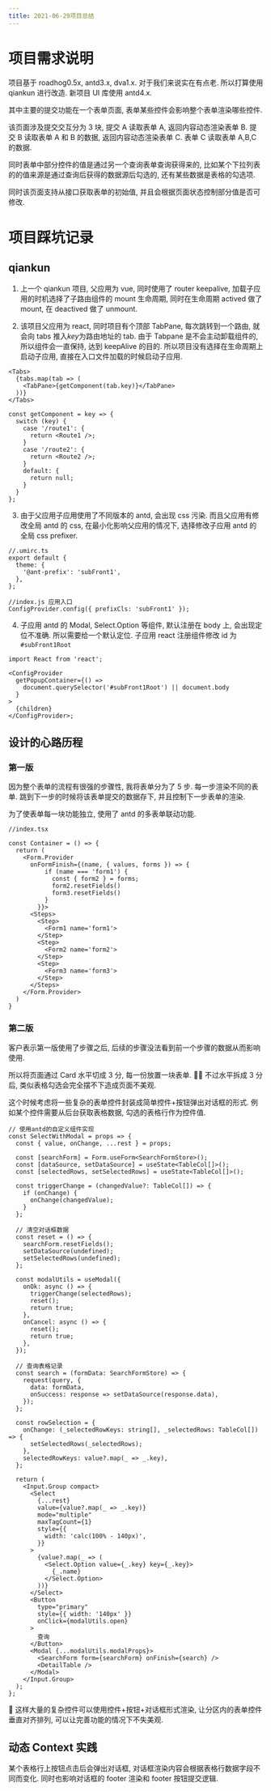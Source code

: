 ```yaml
---
title: 2021-06-29项目总结
---
```


# 项目需求说明

项目基于 roadhog0.5x, antd3.x, dva1.x. 对于我们来说实在有点老. 所以打算使用 qiankun 进行改造. 新项目 UI 库使用 antd4.x.

其中主要的提交功能在一个表单页面, 表单某些控件会影响整个表单渲染哪些控件.

该页面涉及提交交互分为 3 块, 提交 A 读取表单 A, 返回内容动态渲染表单 B. 提交 B 读取表单 A 和 B 的数据, 返回内容动态渲染表单 C. 表单 C 读取表单 A,B,C 的数据.

同时表单中部分控件的值是通过另一个查询表单查询获得来的, 比如某个下拉列表的的值来源是通过查询后获得的数据源后勾选的, 还有某些数据是表格的勾选项.

同时该页面支持从接口获取表单的初始值, 并且会根据页面状态控制部分值是否可修改.

# 项目踩坑记录

## qiankun

1. 上一个 qiankun 项目, 父应用为 vue, 同时使用了 router keepalive, 加载子应用的时机选择了子路由组件的 mount 生命周期, 同时在生命周期 actived 做了 mount, 在 deactived 做了 unmount.

2. 该项目父应用为 react, 同时项目有个顶部 TabPane, 每次跳转到一个路由, 就会向 tabs 推入*key*为路由地址的 tab. 由于 Tabpane 是不会主动卸载组件的, 所以组件会一直保持, 达到 keepAlive 的目的. 所以项目没有选择在生命周期上启动子应用, 直接在入口文件加载的时候启动子应用.

```tsx | pure
<Tabs>
  {tabs.map(tab => (
    <TabPane>{getComponent(tab.key)}</TabPane>
  ))}
</Tabs>
```

```tsx | pure
const getComponent = key => {
  switch (key) {
    case '/route1': {
      return <Route1 />;
    }
    case '/route2': {
      return <Route2 />;
    }
    default: {
      return null;
    }
  }
};
```

3. 由于父应用子应用使用了不同版本的 antd, 会出现 css 污染. 而且父应用有修改全局 antd 的 css, 在最小化影响父应用的情况下, 选择修改子应用 antd 的全局 css prefixer.

```tsx | pure
//.umirc.ts
export default {
  theme: {
    '@ant-prefix': 'subFront1',
  },
};
```

```tsx | pure
//index.js 应用入口
ConfigProvider.config({ prefixCls: 'subFront1' });
```

4. 子应用 antd 的 Modal, Select.Option 等组件, 默认注册在 body 上, 会出现定位不准确. 所以需要给一个默认定位. 子应用 react 注册组件修改 id 为`#subFront1Root`

```tsx | pure
import React from 'react';

<ConfigProvider
  getPopupContainer={() =>
    document.querySelector('#subFront1Root') || document.body
  }
>
  {children}
</ConfigProvider>;
```

## 设计的心路历程

### 第一版

因为整个表单的流程有很强的步骤性, 我将表单分为了 5 步. 每一步渲染不同的表单. 跳到下一步的时候将该表单提交的数据存下, 并且控制下一步表单的渲染.

为了使表单每一块功能独立, 使用了 antd 的多表单联动功能.

```tsx | pure
//index.tsx

const Container = () => {
  return (
    <Form.Provider
      onFormFinish={(name, { values, forms }) => {
          if (name === 'form1') {
            const { form2 } = forms;
            form2.resetFields()
            form3.resetFields()
          }
        }}>
      <Steps>
        <Step>
          <Form1 name='form1'>
        </Step>
        <Step>
          <Form2 name='form2'>
        </Step>
        <Step>
          <Form3 name='form3'>
        </Step>
      </Steps>
    </Form.Provider>
  )
}
```

### 第二版

客户表示第一版使用了步骤之后, 后续的步骤没法看到前一个步骤的数据从而影响使用.

所以将页面通过 Card 水平切成 3 分, 每一份放置一块表单.  不过水平拆成 3 分后, 类似表格勾选会完全摆不下造成页面不美观.

这个时候考虑将一些复杂的表单控件封装成简单控件+按钮弹出对话框的形式. 例如某个控件需要从后台获取表格数据, 勾选的表格行作为控件值.

```tsx | pure
// 使用antd的自定义组件实现
const SelectWithModal = props => {
  const { value, onChange, ...rest } = props;

  const [searchForm] = Form.useForm<SearchFormStore>();
  const [dataSource, setDataSource] = useState<TableCol[]>();
  const [selectedRows, setSelectedRows] = useState<TableCol[]>();

  const triggerChange = (changedValue?: TableCol[]) => {
    if (onChange) {
      onChange(changedValue);
    }
  };

  // 清空对话框数据
  const reset = () => {
    searchForm.resetFields();
    setDataSource(undefined);
    setSelectedRows(undefined);
  };

  const modalUtils = useModal({
    onOk: async () => {
      triggerChange(selectedRows);
      reset();
      return true;
    },
    onCancel: async () => {
      reset();
      return true;
    },
  });

  // 查询表格记录
  const search = (formData: SearchFormStore) => {
    request(query, {
      data: formData,
      onSuccess: response => setDataSource(response.data),
    });
  };

  const rowSelection = {
    onChange: (_selectedRowKeys: string[], _selectedRows: TableCol[]) => {
      setSelectedRows(_selectedRows);
    },
    selectedRowKeys: value?.map(_ => _.key),
  };

  return (
    <Input.Group compact>
      <Select
        {...rest}
        value={value?.map(_ => _.key)}
        mode="multiple"
        maxTagCount={1}
        style={{
          width: 'calc(100% - 140px)',
        }}
      >
        {value?.map(_ => (
          <Select.Option value={_.key} key={_.key}>
            {_.name}
          </Select.Option>
        ))}
      </Select>
      <Button
        type="primary"
        style={{ width: '140px' }}
        onClick={modalUtils.open}
      >
        查询
      </Button>
      <Modal {...modalUtils.modalProps}>
        <SearchForm form={searchForm} onFinish={search} />
        <DetailTable />
      </Modal>
    </Input.Group>
  );
};
```

 这样大量的复杂控件可以使用控件+按钮+对话框形式渲染, 让分区内的表单控件垂直对齐排列, 可以让完善功能的情况下不失美观.

## 动态 Context 实践

某个表格行上按钮点击后会弹出对话框, 对话框渲染内容会根据表格行数据字段不同而变化. 同时也影响对话框的 footer 渲染和 footer 按钮提交逻辑.
